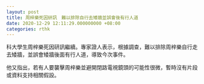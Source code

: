 ```yaml
---
layout: post
title: 周梓樂死因研訊　難以排除自行去矮牆並誤會後有行人道
date: 2020-12-29 12:11:29.000000000 +08:00
categories: rthk
---
```


科大學生周梓樂死因研訊繼續。專家證人表示，根據調查，難以排除周梓樂自行走去矮牆，並誤會矮牆後面有行人道，導致今次事件。

他又指出，若有人要襲擊周梓樂並避開閉路電視鏡頭的可能性很微，暫時沒有片段或資料支持相關假設。
